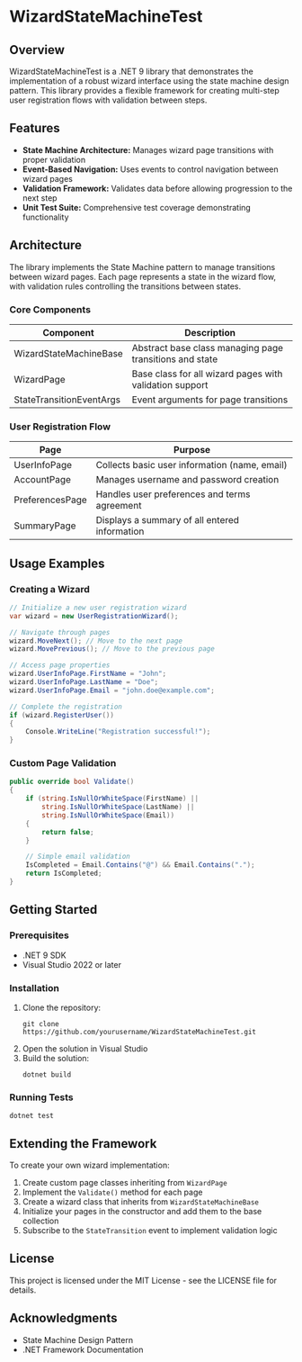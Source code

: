 # WizardStateMachineTest

## Overview
WizardStateMachineTest is a .NET 9 library that demonstrates the implementation of a robust wizard interface using the state machine design pattern. This library provides a flexible framework for creating multi-step user registration flows with validation between steps.

## Features
- **State Machine Architecture:** Manages wizard page transitions with proper validation
- **Event-Based Navigation:** Uses events to control navigation between wizard pages
- **Validation Framework:** Validates data before allowing progression to the next step
- **Unit Test Suite:** Comprehensive test coverage demonstrating functionality

## Architecture
The library implements the State Machine pattern to manage transitions between wizard pages. Each page represents a state in the wizard flow, with validation rules controlling the transitions between states.

### Core Components
| Component | Description |
|-----------|-------------|
| WizardStateMachineBase | Abstract base class managing page transitions and state |
| WizardPage | Base class for all wizard pages with validation support |
| StateTransitionEventArgs | Event arguments for page transitions |

### User Registration Flow
| Page | Purpose |
|------|---------|
| UserInfoPage | Collects basic user information (name, email) |
| AccountPage | Manages username and password creation |
| PreferencesPage | Handles user preferences and terms agreement |
| SummaryPage | Displays a summary of all entered information |

## Usage Examples

### Creating a Wizard
```csharp
// Initialize a new user registration wizard
var wizard = new UserRegistrationWizard();

// Navigate through pages
wizard.MoveNext(); // Move to the next page
wizard.MovePrevious(); // Move to the previous page

// Access page properties
wizard.UserInfoPage.FirstName = "John";
wizard.UserInfoPage.LastName = "Doe";
wizard.UserInfoPage.Email = "john.doe@example.com";

// Complete the registration
if (wizard.RegisterUser())
{
    Console.WriteLine("Registration successful!");
}
```

### Custom Page Validation
```csharp
public override bool Validate()
{
    if (string.IsNullOrWhiteSpace(FirstName) ||
        string.IsNullOrWhiteSpace(LastName) ||
        string.IsNullOrWhiteSpace(Email))
    {
        return false;
    }

    // Simple email validation
    IsCompleted = Email.Contains("@") && Email.Contains(".");
    return IsCompleted;
}
```

## Getting Started

### Prerequisites
- .NET 9 SDK
- Visual Studio 2022 or later

### Installation
1. Clone the repository:
   ```
   git clone https://github.com/yourusername/WizardStateMachineTest.git
   ```
2. Open the solution in Visual Studio
3. Build the solution:
   ```
   dotnet build
   ```

### Running Tests
```
dotnet test
```

## Extending the Framework
To create your own wizard implementation:

1. Create custom page classes inheriting from `WizardPage`
2. Implement the `Validate()` method for each page
3. Create a wizard class that inherits from `WizardStateMachineBase`
4. Initialize your pages in the constructor and add them to the base collection
5. Subscribe to the `StateTransition` event to implement validation logic

## License
This project is licensed under the MIT License - see the LICENSE file for details.

## Acknowledgments
- State Machine Design Pattern
- .NET Framework Documentation